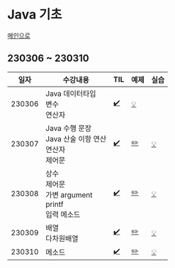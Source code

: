 # Java 기초
[메인으로](https://github.com/sylee990205/lsy_dktechin_study)
## 230306 ~ 230310
| 일자       | 수강내용       | TIL | 예제 | 실습
| -------- | --------------- | --- | ---- | --- |
| 230306 | Java 데이터타입<br>변수<br>연산자 | [:heavy_check_mark:](230306_Java_day1.md) | [:bulb:](/eclipse-workspace/javaedu/src/day1/excercise/)
| 230307 | Java 수행 문장<br>Java 산술 이항 연산<br>연산자<br>제어문 | [:heavy_check_mark:](230307_Java_day2.md)| [:pencil2:](/eclipse-workspace/javaedu/src/day2/) | [:bulb:](/eclipse-workspace/javaedu/src/day2/excercise/)
| 230308 | 상수<br>제어문<br>가변 argument<br>printf<br>입력 메소드 |  [:heavy_check_mark:](230308_Java_day3.md)| [:pencil2:](/eclipse-workspace/javaedu/src/day3/) | [:bulb:](/eclipse-workspace/javaedu/src/day3/excercise/)
| 230309 | 배열<br>다차원배열 |  [:heavy_check_mark:](230309_Java_day4.md)| [:pencil2:](/eclipse-workspace/javaedu/src/day4/) | [:bulb:](/eclipse-workspace/javaedu/src/day4/excercise/)
| 230310 | 메소드 |  [:heavy_check_mark:](230306_Java_day5.md)| [:pencil2:](/eclipse-workspace/javaedu/src/day5/) | [:bulb:](/eclipse-workspace/javaedu/src/day5/excercise/)